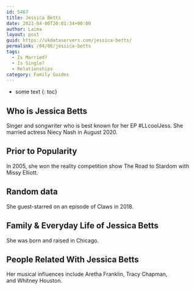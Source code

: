 ```yaml
---
id: 5467
title: Jessica Betts
date: 2021-04-06T20:01:34+00:00
author: Laima
layout: post
guid: https://ukdataservers.com/jessica-betts/
permalink: /04/06/jessica-betts
tags:
  - Is Married?
  - Is Single?
  - Relationships
category: Family Guides
---
```


* some text
{: toc}


## Who is Jessica Betts
                  
                  
                  
Singer and songwriter who is best known for her EP #LLcoolJess. She married actress Niecy Nash in August 2020. 
                  
              
            
              
            
                
                
                
## Prior to Popularity
                  
                  
                  
In 2005, she won the reality competition show The Road to Stardom with Missy Elliott. 
                  
              
            
              
            
                
                
                
## Random data
                  
                  
                  
She guest-starred on an episode of Claws in 2018. 
                  
              
            
              
            
                
                
                
## Family & Everyday Life of Jessica Betts
                  
                  
                  
She was born and raised in Chicago. 
                  
              
            
              
            
                
                
                
## People Related With Jessica Betts
                  
                  
                  
Her musical influences include Aretha Franklin, Tracy Chapman, and Whitney Houston. 
                  
              
            
              
            
                
              
            
              
              
            
            
              
            
          
          
          